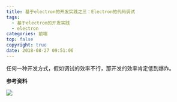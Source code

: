 ```yaml
---
title: 基于electron的开发实践之三：Electron的代码调试
tags:
  - 基于electron的开发实践
  - electron
categories: 前端
top: false
copyright: true
date: 2018-08-27 09:51:06
---
```

任何一种开发方式，假如调试的效率不行，那开发的效率肯定低到爆炸。
<!--more-->

**参考资料**
[]()

![](http://static.zhyjor.com/wexin.png)
